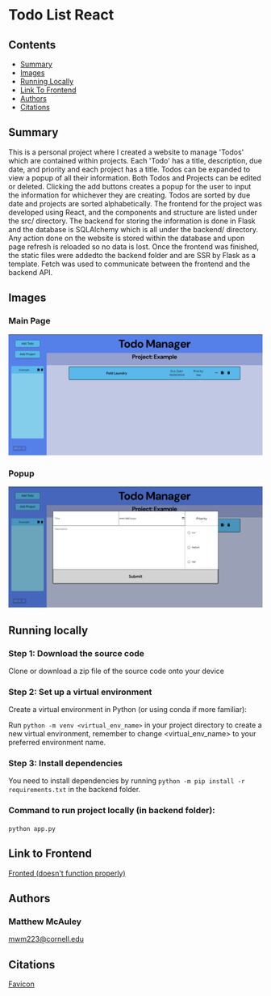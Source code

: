 # Todo List React
## Contents

- [Summary](#summary)
- [Images](#images)
- [Running Locally](#running-locally)
- [Link To Frontend](#link-to-frontend)
- [Authors](#authors)
- [Citations](#citations)

## Summary

This is a personal project where I created a website to manage 'Todos' which are
contained within projects. Each 'Todo' has a title, description, due date, and priority and 
each project has a title. Todos can be expanded to view a popup of all their information. Both
Todos and Projects can be edited or deleted. Clicking the add buttons creates a popup for the user
to input the information for whichever they are creating. Todos are sorted by due date and projects are sorted
alphabetically. The frontend for the project was developed using React, and the components and structure
are listed under the src/ directory. The backend for storing the information is done in Flask and the
database is SQLAlchemy which is all under the backend/ directory. Any action done on the website is stored 
within the database and upon page refresh is reloaded so no data is lost. Once the frontend was finished,
the static files were addedto the backend folder and are SSR by Flask as a template. Fetch was used to
communicate between the frontend and the backend API.

## Images

### Main Page
![Main Page Image](/data/main.png)

### Popup
![Popup Image](/data/popup.png)

## Running locally

### Step 1: Download the source code
Clone or download a zip file of the source code onto your device

### Step 2: Set up a virtual environment
Create a virtual environment in Python (or using conda if more familiar):

Run `python -m venv <virtual_env_name>` in your project directory to create a new virtual environment, remember to change <virtual_env_name> to your preferred environment name.

### Step 3: Install dependencies
You need to install dependencies by running `python -m pip install -r requirements.txt` in the backend folder.

### Command to run project locally (in backend folder): 
```python app.py```

## Link to Frontend
[Fronted (doesn't function properly)](https://matt-mcauley.github.io/todo-list-react)

## Authors
### Matthew McAuley
mwm223@cornell.edu

## Citations
[Favicon](https://www.freepik.com/icon/emoticon-square-smiling-face-with-closed-eyes_42829)